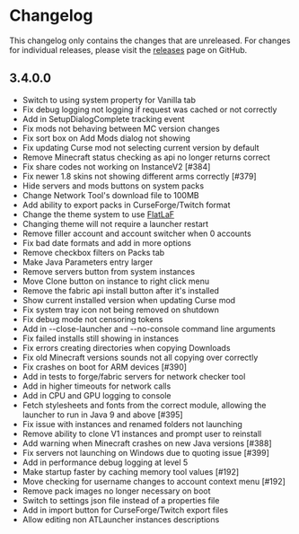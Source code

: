 # Changelog

This changelog only contains the changes that are unreleased. For changes for individual releases, please visit the
[releases](https://github.com/ATLauncher/ATLauncher/releases) page on GitHub.

## 3.4.0.0

- Switch to using system property for Vanilla tab
- Fix debug logging not logging if request was cached or not correctly
- Add in SetupDialogComplete tracking event
- Fix mods not behaving between MC version changes
- Fix sort box on Add Mods dialog not showing
- Fix updating Curse mod not selecting current version by default
- Remove Minecraft status checking as api no longer returns correct
- Fix share codes not working on InstanceV2 [#384]
- Fix newer 1.8 skins not showing different arms correctly [#379]
- Hide servers and mods buttons on system packs
- Change Network Tool's download file to 100MB
- Add ability to export packs in CurseForge/Twitch format
- Change the theme system to use [FlatLaF](https://github.com/JFormDesigner/FlatLaf)
- Changing theme will not require a launcher restart
- Remove filler account and account switcher when 0 accounts
- Fix bad date formats and add in more options
- Remove checkbox filters on Packs tab
- Make Java Parameters entry larger
- Remove servers button from system instances
- Move Clone button on instance to right click menu
- Remove the fabric api install button after it's installed
- Show current installed version when updating Curse mod
- Fix system tray icon not being removed on shutdown
- Fix debug mode not censoring tokens
- Add in --close-launcher and --no-console command line arguments
- Fix failed installs still showing in instances
- Fix errors creating directories when copying Downloads
- Fix old Minecraft versions sounds not all copying over correctly
- Fix crashes on boot for ARM devices [#390]
- Add in tests to forge/fabric servers for network checker tool
- Add in higher timeouts for network calls
- Add in CPU and GPU logging to console
- Fetch stylesheets and fonts from the correct module, allowing the launcher to run in Java 9 and above [#395]
- Fix issue with instances and renamed folders not launching
- Remove ability to clone V1 instances and prompt user to reinstall
- Add warning when Minecraft crashes on new Java versions [#388]
- Fix servers not launching on Windows due to quoting issue [#399]
- Add in performance debug logging at level 5
- Make startup faster by caching memory tool values [#192]
- Move checking for username changes to account context menu [#192]
- Remove pack images no longer necessary on boot
- Switch to settings json file instead of a properties file
- Add in import button for CurseForge/Twitch export files
- Allow editing non ATLauncher instances descriptions
